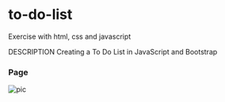 # to-do-list
Exercise with html, css and javascript 


DESCRIPTION
Creating a To Do List in JavaScript and Bootstrap


### Page
![pic](https://user-images.githubusercontent.com/98649610/162702163-9f6f02c9-757c-4dc7-a1e0-b2febaaa3b91.JPG)
